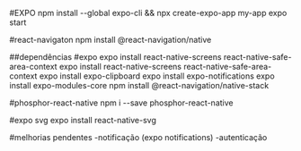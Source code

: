 
#EXPO
npm install --global expo-cli && npx create-expo-app my-app
expo start

#react-navigaton
npm install @react-navigation/native

##dependências
#expo
expo install react-native-screens react-native-safe-area-context
expo install react-native-screens react-native-safe-area-context
expo install expo-clipboard
expo install expo-notifications
expo install expo-modules-core
npm install @react-navigation/native-stack

#phosphor-react-native
npm i --save phosphor-react-native

#expo svg
expo install react-native-svg

#melhorias pendentes
-notificação (expo notifications)
-autenticação